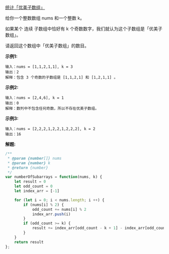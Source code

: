 [ 统计「优美子数组」](https://leetcode-cn.com/problems/count-number-of-nice-subarrays/)

给你一个整数数组 nums 和一个整数 k。

如果某个 连续 子数组中恰好有 k 个奇数数字，我们就认为这个子数组是「优美子数组」。

请返回这个数组中「优美子数组」的数目。

**示例1:**

```
输入：nums = [1,1,2,1,1], k = 3
输出：2
解释：包含 3 个奇数的子数组是 [1,1,2,1] 和 [1,2,1,1] 。
```

**示例2:**

```
输入：nums = [2,4,6], k = 1
输出：0
解释：数列中不包含任何奇数，所以不存在优美子数组。
```
**示例3:**

```
输入：nums = [2,2,2,1,2,2,1,2,2,2], k = 2
输出：16
```

**解题:**

```js
/**
 * @param {number[]} nums
 * @param {number} k
 * @return {number}
 */
var numberOfSubarrays = function(nums, k) {
    let result = 0
    let odd_count = 0
    let index_arr = [-1]

    for (let i = 0; i < nums.length; i ++) {
        if (nums[i] % 2) {
            odd_count += nums[i] % 2
            index_arr.push(i)
        }
        if (odd_count >= k) {
            result += index_arr[odd_count - k + 1] - index_arr[odd_count - k]
        }
    }
    return result
};

```